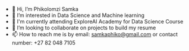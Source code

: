 - 👋 Hi, I’m Phikolomzi Samka
- 👀 I’m interested in Data Science and Machine learning
- 🌱 I'm currently attending ExploreAI Academy for Data Science Course
- 💞️ I’m looking to collaborate on projects to build my resume
- 📫 How to reach me is by email: samkaphiko@gmail.com  or contact number: +27 82 048 7105

<!---
Phiko1998/Phiko1998 is a ✨ special ✨ repository because its `README.md` (this file) appears on your GitHub profile.
You can click the Preview link to take a look at your changes.
--->
